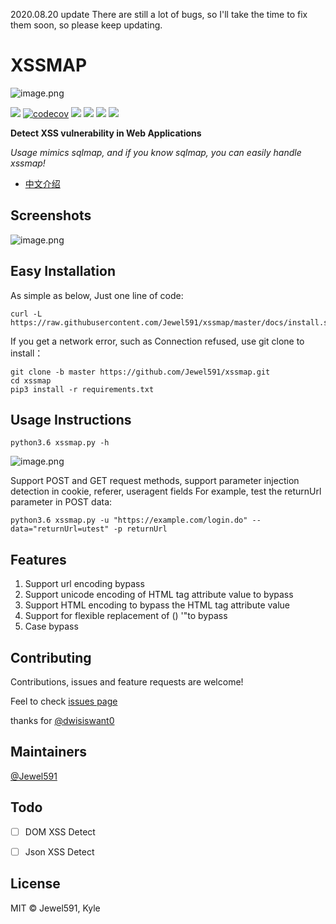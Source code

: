 2020.08.20 update
There are still a lot of bugs, so I'll take the time to fix them soon, so please keep updating.

# XSSMAP

![image.png](https://i.loli.net/2020/08/16/AxjZF1HVKT6RdBD.png)

[![](https://img.shields.io/travis/com/Jewel591/xssmap)](https://travis-ci.com/github/Jewel591/xssmap) [![codecov](https://codecov.io/gh/Jewel591/xssmap/branch/master/graph/badge.svg)](https://codecov.io/gh/Jewel591/xssmap) [![](https://img.shields.io/badge/version-0.1.1-bule.svg)](https://img.shields.io/github/license/Jewel591/xssmap)
[![](https://img.shields.io/badge/python-3.6-bule.svg)](https://www.python.org/) [![](https://img.shields.io/github/license/Jewel591/xssmap)](https://github.com/Jewel591/xssmap/tree/master) ![](https://img.shields.io/github/repo-size/Jewel591/xssmap) 

**Detect XSS vulnerability in  Web Applications**

*Usage mimics sqlmap, and if you know sqlmap, you can easily handle xssmap!*

- [中文介绍](https://github.com/Jewel591/xssmap/blob/master/docs/README_ZH.md)

## Screenshots
![image.png](https://i.loli.net/2020/08/16/dAWR9LIlFK2JS1Z.png)

## Easy Installation
As simple as below, Just one line of code:
```
curl -L https://raw.githubusercontent.com/Jewel591/xssmap/master/docs/install.sh|bash
```

If you get a network error, such as Connection refused, use git clone to install：

```
git clone -b master https://github.com/Jewel591/xssmap.git
cd xssmap
pip3 install -r requirements.txt
```

## Usage Instructions
`python3.6 xssmap.py -h`

![image.png](https://i.loli.net/2020/08/16/ynsxozhfCp2wYLX.png)

Support POST and GET request methods, support parameter injection detection in cookie, referer, useragent fields
For example, test the returnUrl parameter in POST data:

`python3.6 xssmap.py -u "https://example.com/login.do" --data="returnUrl=utest" -p returnUrl` 


## Features
1. Support url encoding bypass
2. Support unicode encoding of HTML tag attribute value to bypass
3. Support HTML encoding to bypass the HTML tag attribute value
4. Support for flexible replacement of () '"to bypass
5. Case bypass

## Contributing

Contributions, issues and feature requests are welcome!

Feel to check [issues page](https://github.com/Jewel591/xssmap/issues)

thanks for [@dwisiswant0](https://github.com/dwisiswant0)

## Maintainers

[@Jewel591](https://github.com/Jewel591)

## Todo

- [ ] DOM XSS Detect
- [ ] Json XSS Detect


## License

MIT © Jewel591, Kyle



